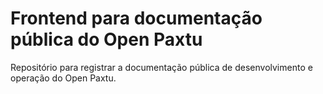 # Frontend para documentação pública do Open Paxtu 

Repositório para registrar a documentação pública de desenvolvimento e operação do Open Paxtu.
